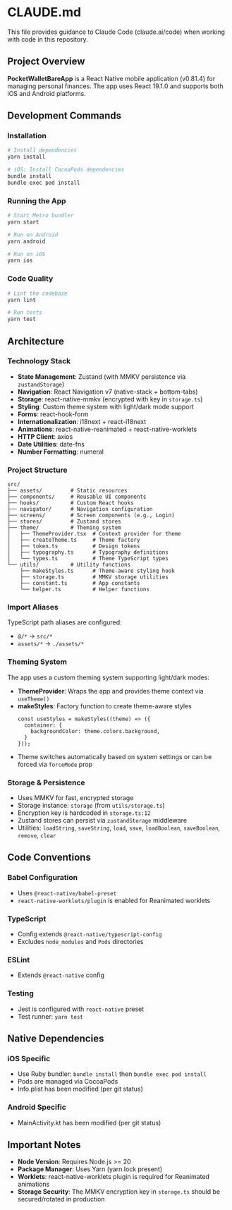 # CLAUDE.md

This file provides guidance to Claude Code (claude.ai/code) when working with code in this repository.

## Project Overview

**PocketWalletBareApp** is a React Native mobile application (v0.81.4) for managing personal finances. The app uses React 19.1.0 and supports both iOS and Android platforms.

## Development Commands

### Installation
```bash
# Install dependencies
yarn install

# iOS: Install CocoaPods dependencies
bundle install
bundle exec pod install
```

### Running the App
```bash
# Start Metro bundler
yarn start

# Run on Android
yarn android

# Run on iOS
yarn ios
```

### Code Quality
```bash
# Lint the codebase
yarn lint

# Run tests
yarn test
```

## Architecture

### Technology Stack
- **State Management**: Zustand (with MMKV persistence via `zustandStorage`)
- **Navigation**: React Navigation v7 (native-stack + bottom-tabs)
- **Storage**: react-native-mmkv (encrypted with key in `storage.ts`)
- **Styling**: Custom theme system with light/dark mode support
- **Forms**: react-hook-form
- **Internationalization**: i18next + react-i18next
- **Animations**: react-native-reanimated + react-native-worklets
- **HTTP Client**: axios
- **Date Utilities**: date-fns
- **Number Formatting**: numeral

### Project Structure
```
src/
├── assets/         # Static resources
├── components/     # Reusable UI components
├── hooks/          # Custom React hooks
├── navigator/      # Navigation configuration
├── screens/        # Screen components (e.g., Login)
├── stores/         # Zustand stores
├── theme/          # Theming system
│   ├── ThemeProvider.tsx  # Context provider for theme
│   ├── createTheme.ts     # Theme factory
│   ├── token.ts           # Design tokens
│   ├── typography.ts      # Typography definitions
│   └── types.ts           # Theme TypeScript types
└── utils/          # Utility functions
    ├── makeStyles.ts      # Theme-aware styling hook
    ├── storage.ts         # MMKV storage utilities
    ├── constant.ts        # App constants
    └── helper.ts          # Helper functions
```

### Import Aliases
TypeScript path aliases are configured:
- `@/*` → `src/*`
- `assets/*` → `./assets/*`

### Theming System
The app uses a custom theming system supporting light/dark modes:
- **ThemeProvider**: Wraps the app and provides theme context via `useTheme()`
- **makeStyles**: Factory function to create theme-aware styles
  ```tsx
  const useStyles = makeStyles((theme) => ({
    container: {
      backgroundColor: theme.colors.background,
    }
  }));
  ```
- Theme switches automatically based on system settings or can be forced via `forceMode` prop

### Storage & Persistence
- Uses MMKV for fast, encrypted storage
- Storage instance: `storage` (from `utils/storage.ts`)
- Encryption key is hardcoded in `storage.ts:12`
- Zustand stores can persist via `zustandStorage` middleware
- Utilities: `loadString`, `saveString`, `load`, `save`, `loadBoolean`, `saveBoolean`, `remove`, `clear`

## Code Conventions

### Babel Configuration
- Uses `@react-native/babel-preset`
- `react-native-worklets/plugin` is enabled for Reanimated worklets

### TypeScript
- Config extends `@react-native/typescript-config`
- Excludes `node_modules` and `Pods` directories

### ESLint
- Extends `@react-native` config

### Testing
- Jest is configured with `react-native` preset
- Test runner: `yarn test`

## Native Dependencies

### iOS Specific
- Use Ruby bundler: `bundle install` then `bundle exec pod install`
- Pods are managed via CocoaPods
- Info.plist has been modified (per git status)

### Android Specific
- MainActivity.kt has been modified (per git status)

## Important Notes

- **Node Version**: Requires Node.js >= 20
- **Package Manager**: Uses Yarn (yarn.lock present)
- **Worklets**: react-native-worklets plugin is required for Reanimated animations
- **Storage Security**: The MMKV encryption key in `storage.ts` should be secured/rotated in production
